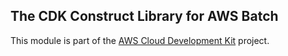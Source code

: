 ## The CDK Construct Library for AWS Batch
This module is part of the [AWS Cloud Development Kit](https://github.com/awslabs/aws-cdk) project.

